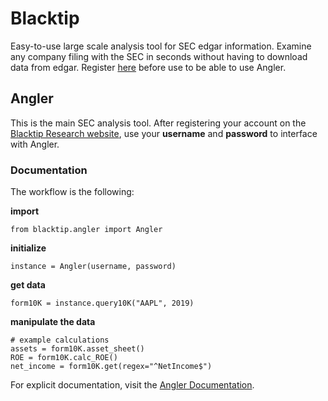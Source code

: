 # Blacktip

Easy-to-use large scale analysis tool for SEC edgar information.
Examine any company filing with the SEC in seconds without having 
to download data from edgar. Register [here](http://blacktipresearch.com/accounts/signup)
before use to be able to use Angler.


## Angler
This is the main SEC analysis tool. After registering your account on the
[Blacktip Research website](http://blacktipresearch.com/accounts/signup), use your **username** and 
**password** to interface with Angler.

### Documentation
The workflow is the following:

**import**
```
from blacktip.angler import Angler
```

**initialize**
```
instance = Angler(username, password)
```

**get data**
```
form10K = instance.query10K("AAPL", 2019)
```

**manipulate the data**
```
# example calculations
assets = form10K.asset_sheet()
ROE = form10K.calc_ROE()
net_income = form10K.get(regex="^NetIncome$")
```



For explicit documentation, visit the [Angler Documentation](http://blacktipresearch.com/Angler).